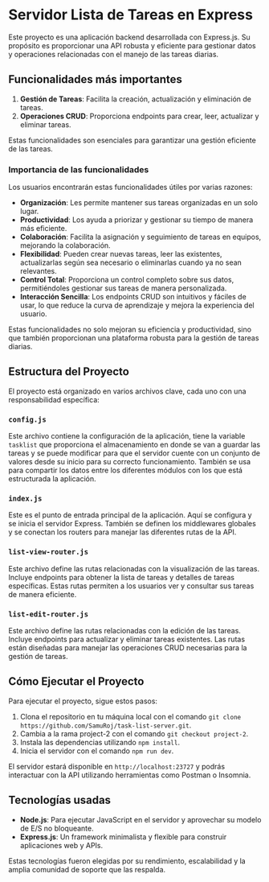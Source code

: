 # Servidor Lista de Tareas en Express

Este proyecto es una aplicación backend desarrollada con Express.js. Su propósito es proporcionar una API robusta y eficiente para gestionar datos y operaciones relacionadas con el manejo de las tareas diarias.

## Funcionalidades más importantes

1. **Gestión de Tareas**: Facilita la creación, actualización y eliminación de tareas.
2. **Operaciones CRUD**: Proporciona endpoints para crear, leer, actualizar y eliminar tareas.

Estas funcionalidades son esenciales para garantizar una gestión eficiente de las tareas.

### Importancia de las funcionalidades

Los usuarios encontrarán estas funcionalidades útiles por varias razones:

- **Organización**: Les permite mantener sus tareas organizadas en un solo lugar.
- **Productividad**: Los ayuda a priorizar y gestionar su tiempo de manera más eficiente.
- **Colaboración**: Facilita la asignación y seguimiento de tareas en equipos, mejorando la colaboración.
- **Flexibilidad**: Pueden crear nuevas tareas, leer las existentes, actualizarlas según sea necesario o eliminarlas cuando ya no sean relevantes.
- **Control Total**: Proporciona un control completo sobre sus datos, permitiéndoles gestionar sus tareas de manera personalizada.
- **Interacción Sencilla**: Los endpoints CRUD son intuitivos y fáciles de usar, lo que reduce la curva de aprendizaje y mejora la experiencia del usuario.

Estas funcionalidades no solo mejoran su eficiencia y productividad, sino que también proporcionan una plataforma robusta para la gestión de tareas diarias.

## Estructura del Proyecto

El proyecto está organizado en varios archivos clave, cada uno con una responsabilidad específica:

### `config.js`

Este archivo contiene la configuración de la aplicación, tiene la variable `tasklist` que proporciona el almacenamiento en donde se van a guardar las tareas y se puede modificar para que el servidor cuente con un conjunto de valores desde su inicio para su correcto funcionamiento. También se usa para compartir los datos entre los diferentes módulos con los que está estructurada la aplicación. 

### `index.js`

Este es el punto de entrada principal de la aplicación. Aquí se configura y se inicia el servidor Express. También se definen los middlewares globales y se conectan los routers para manejar las diferentes rutas de la API.

### `list-view-router.js`

Este archivo define las rutas relacionadas con la visualización de las tareas. Incluye endpoints para obtener la lista de tareas y detalles de tareas específicas. Estas rutas permiten a los usuarios ver y consultar sus tareas de manera eficiente.

### `list-edit-router.js`

Este archivo define las rutas relacionadas con la edición de las tareas. Incluye endpoints para actualizar y eliminar tareas existentes. Las rutas están diseñadas para manejar las operaciones CRUD necesarias para la gestión de tareas.

## Cómo Ejecutar el Proyecto

Para ejecutar el proyecto, sigue estos pasos:

1. Clona el repositorio en tu máquina local con el comando `git clone https://github.com/SamuRoj/task-list-server.git`.
2. Cambia a la rama project-2 con el comando `git checkout project-2`.
3. Instala las dependencias utilizando `npm install`.
4. Inicia el servidor con el comando `npm run dev`.

El servidor estará disponible en `http://localhost:23727` y podrás interactuar con la API utilizando herramientas como Postman o Insomnia.

## Tecnologías usadas

- **Node.js**: Para ejecutar JavaScript en el servidor y aprovechar su modelo de E/S no bloqueante.
- **Express.js**: Un framework minimalista y flexible para construir aplicaciones web y APIs.

Estas tecnologías fueron elegidas por su rendimiento, escalabilidad y la amplia comunidad de soporte que las respalda.
